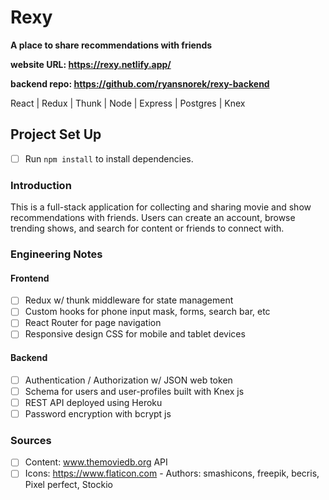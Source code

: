 # Rexy
**A place to share recommendations with friends**

**website URL: https://rexy.netlify.app/**

**backend repo: https://github.com/ryansnorek/rexy-backend**

React | Redux | Thunk | Node | Express | Postgres | Knex

## Project Set Up

- [ ] Run `npm install` to install dependencies.

### Introduction

This is a full-stack application for collecting and sharing movie and show recommendations with friends. Users can create an account, browse trending shows, and search for content or friends to connect with. 

### Engineering Notes
#### Frontend
- [ ] Redux w/ thunk middleware for state management
- [ ] Custom hooks for phone input mask, forms, search bar, etc
- [ ] React Router for page navigation
- [ ] Responsive design CSS for mobile and tablet devices

#### Backend
- [ ] Authentication / Authorization w/ JSON web token
- [ ] Schema for users and user-profiles built with Knex js 
- [ ] REST API deployed using Heroku
- [ ] Password encryption with bcrypt js

### Sources
- [ ] Content: www.themoviedb.org API
- [ ] Icons: https://www.flaticon.com - Authors: smashicons, freepik, becris, Pixel perfect, Stockio
